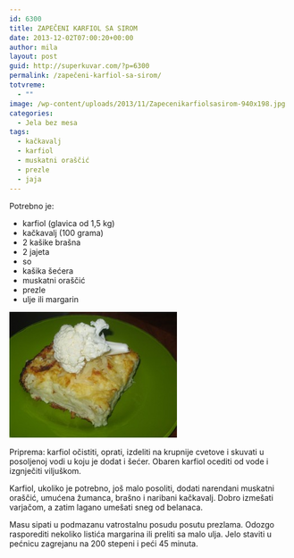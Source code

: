 ```yaml
---
id: 6300
title: ZAPEČENI KARFIOL SA SIROM
date: 2013-12-02T07:00:20+00:00
author: mila
layout: post
guid: http://superkuvar.com/?p=6300
permalink: /zapečeni-karfiol-sa-sirom/
totvreme:
  - ""
image: /wp-content/uploads/2013/11/Zapecenikarfiolsasirom-940x198.jpg
categories:
  - Jela bez mesa
tags:
  - kačkavalj
  - karfiol
  - muskatni oraščić
  - prezle
  - jaja
---
```

Potrebno je:

  * karfiol (glavica od 1,5 kg)
  * kačkavalj (100 grama)
  * 2 kašike brašna
  * 2 jajeta
  * so
  * kašika šećera
  * muskatni oraščić
  * prezle
  * ulje ili margarin

[<img class="alignnone size-medium wp-image-6302" src="/wp-content/uploads/2013/11/Zapecenikarfiolsasirom-300x225.jpg" alt="Zapecenikarfiolsasirom" width="300" height="225" />](/wp-content/uploads/2013/11/Zapecenikarfiolsasirom.jpg)

Priprema: karfiol očistiti, oprati, izdeliti na krupnije cvetove i skuvati u posoljenoj vodi u koju je dodat i šećer. Obaren karfiol ocediti od vode i izgnječiti viljuškom.

Karfiol, ukoliko je potrebno, još malo posoliti, dodati narendani muskatni oraščić, umućena žumanca, brašno i naribani kačkavalj. Dobro izmešati varjačom, a zatim lagano umešati sneg od belanaca.

Masu sipati u podmazanu vatrostalnu posudu posutu prezlama. Odozgo rasporediti nekoliko listića margarina ili preliti sa malo ulja. Jelo staviti u pećnicu zagrejanu na 200 stepeni i peći 45 minuta.